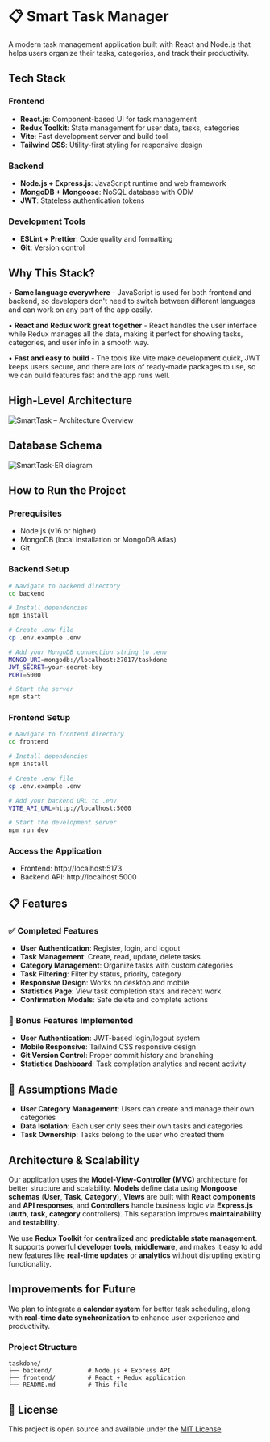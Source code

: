 # 📋 Smart Task Manager

A modern task management application built with React and Node.js that helps users organize their tasks, categories, and track their productivity.

## Tech Stack

### Frontend
- **React.js**: Component-based UI for task management
- **Redux Toolkit**: State management for user data, tasks, categories
- **Vite**: Fast development server and build tool
- **Tailwind CSS**: Utility-first styling for responsive design

### Backend
- **Node.js + Express.js**: JavaScript runtime and web framework
- **MongoDB + Mongoose**: NoSQL database with ODM
- **JWT**: Stateless authentication tokens

### Development Tools
- **ESLint + Prettier**: Code quality and formatting
- **Git**: Version control

## Why This Stack?

• **Same language everywhere** - JavaScript is used for both frontend and backend, so developers don't need to switch between different languages and can work on any part of the app easily.

• **React and Redux work great together** - React handles the user interface while Redux manages all the data, making it perfect for showing tasks, categories, and user info in a smooth way.

• **Fast and easy to build** - The tools like Vite make development quick, JWT keeps users secure, and there are lots of ready-made packages to use, so we can build features fast and the app runs well.

## High-Level Architecture
![SmartTask – Architecture Overview](https://github.com/user-attachments/assets/efba439b-087c-424d-9e9c-a838a58c481d)


## Database Schema
![SmartTask-ER diagram](https://github.com/user-attachments/assets/ca816d42-b3d3-4d73-bae8-ab1389af5417)


## How to Run the Project

### Prerequisites
- Node.js (v16 or higher)
- MongoDB (local installation or MongoDB Atlas)
- Git

### Backend Setup
```bash
# Navigate to backend directory
cd backend

# Install dependencies
npm install

# Create .env file
cp .env.example .env

# Add your MongoDB connection string to .env
MONGO_URI=mongodb://localhost:27017/taskdone
JWT_SECRET=your-secret-key
PORT=5000

# Start the server
npm start
```

### Frontend Setup
```bash
# Navigate to frontend directory
cd frontend

# Install dependencies
npm install

# Create .env file
cp .env.example .env

# Add your backend URL to .env
VITE_API_URL=http://localhost:5000

# Start the development server
npm run dev
```

### Access the Application
- Frontend: http://localhost:5173
- Backend API: http://localhost:5000

## 📋 Features

### ✅ Completed Features
- **User Authentication**: Register, login, and logout
- **Task Management**: Create, read, update, delete tasks
- **Category Management**: Organize tasks with custom categories
- **Task Filtering**: Filter by status, priority, category
- **Responsive Design**: Works on desktop and mobile
- **Statistics Page**: View task completion stats and recent work
- **Confirmation Modals**: Safe delete and complete actions

### 🎯 Bonus Features Implemented
- **User Authentication**: JWT-based login/logout system
- **Mobile Responsive**: Tailwind CSS responsive design
- **Git Version Control**: Proper commit history and branching
- **Statistics Dashboard**: Task completion analytics and recent activity

## 📝 Assumptions Made

- **User Category Management**: Users can create and manage their own categories
- **Data Isolation**: Each user only sees their own tasks and categories
- **Task Ownership**: Tasks belong to the user who created them

## Architecture & Scalability

Our application uses the **Model-View-Controller (MVC)** architecture for better structure and scalability. **Models** define data using **Mongoose schemas** (**User**, **Task**, **Category**), **Views** are built with **React components** and **API responses**, and **Controllers** handle business logic via **Express.js** (**auth**, **task**, **category** controllers). This separation improves **maintainability** and **testability**.

We use **Redux Toolkit** for **centralized** and **predictable state management**. It supports powerful **developer tools**, **middleware**, and makes it easy to add new features like **real-time updates** or **analytics** without disrupting existing functionality.

## Improvements for Future

We plan to integrate a **calendar system** for better task scheduling, along with **real-time date synchronization** to enhance user experience and productivity.

### Project Structure
```
taskdone/
├── backend/          # Node.js + Express API
├── frontend/         # React + Redux application
└── README.md         # This file
```

## 📄 License

This project is open source and available under the [MIT License](LICENSE).
